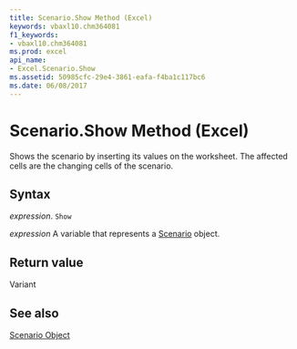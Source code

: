 ```yaml
---
title: Scenario.Show Method (Excel)
keywords: vbaxl10.chm364081
f1_keywords:
- vbaxl10.chm364081
ms.prod: excel
api_name:
- Excel.Scenario.Show
ms.assetid: 50985cfc-29e4-3861-eafa-f4ba1c117bc6
ms.date: 06/08/2017
---
```



# Scenario.Show Method (Excel)

Shows the scenario by inserting its values on the worksheet. The affected cells are the changing cells of the scenario.


## Syntax

 _expression_. `Show`

 _expression_ A variable that represents a [Scenario](Excel.Scenario.md) object.


## Return value

Variant


## See also


[Scenario Object](Excel.Scenario.md)

